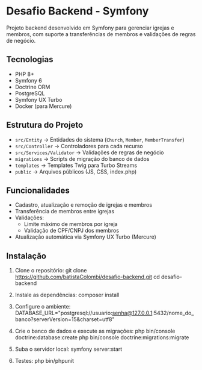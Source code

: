 # Desafio Backend - Symfony

Projeto backend desenvolvido em Symfony para gerenciar igrejas e membros, com suporte a transferências de membros e validações de regras de negócio.

## Tecnologias

- PHP 8+
- Symfony 6
- Doctrine ORM
- PostgreSQL
- Symfony UX Turbo
- Docker (para Mercure)

## Estrutura do Projeto

- `src/Entity` → Entidades do sistema (`Church`, `Member`, `MemberTransfer`)
- `src/Controller` → Controladores para cada recurso
- `src/Services/Validator` → Validações de regras de negócio
- `migrations` → Scripts de migração do banco de dados
- `templates` → Templates Twig para Turbo Streams
- `public` → Arquivos públicos (JS, CSS, index.php)

## Funcionalidades

- Cadastro, atualização e remoção de igrejas e membros
- Transferência de membros entre igrejas
- Validações:
  - Limite máximo de membros por igreja
  - Validação de CPF/CNPJ dos membros
- Atualização automática via Symfony UX Turbo (Mercure)

## Instalação

1. Clone o repositório: git clone https://github.com/batistaColombi/desafio-backend.git
cd desafio-backend

2. Instale as dependências: composer install

3. Configure o ambiente: DATABASE_URL="postgresql://usuario:senha@127.0.0.1:5432/nome_do_banco?serverVersion=15&charset=utf8"

4. Crie o banco de dados e execute as migrações: php bin/console doctrine:database:create
   php bin/console doctrine:migrations:migrate

6. Suba o servidor local: symfony server:start

6. Testes: php bin/phpunit
